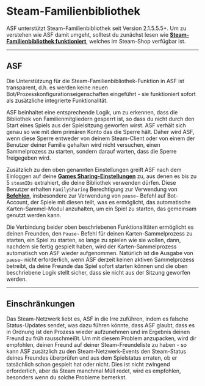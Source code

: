 # Steam-Familienbibliothek

ASF unterstützt Steam-Familienbibliothek seit Version 2.1.5.5.5+. Um zu verstehen wie ASF damit umgeht, solltest du zunächst lesen wie **[Steam-Familienbibliothek funktioniert](https://store.steampowered.com/promotion/familysharing)**, welches im Steam-Shop verfügbar ist.

* * *

## ASF

Die Unterstützung für die Steam-Familienbibliothek-Funktion in ASF ist transparent, d.h. es werden keine neuen Bot/Prozesskonfigurationseigenschaften eingeführt - sie funktioniert sofort als zusätzliche integrierte Funktionalität.

ASF beinhaltet eine entsprechende Logik, um zu erkennen, dass die Bibliothek von Familienmitgliedern gesperrt ist, so dass du nicht durch den Start eines Spiels aus der Spielsitzung geworfen wirst. ASF verhält sich genau so wie mit dem primären Konto das die Sperre hält. Daher wird ASF, wenn diese Sperre entweder von deinem Steam-Client oder von einem der Benutzer deiner Familie gehalten wird nicht versuchen, einen Sammelprozess zu starten, sondern darauf warten, dass die Sperre freigegeben wird.

Zusätzlich zu den oben genannten Einstellungen greift ASF nach dem Einloggen auf deine **[Games Sharing-Einstellungen](https://store.steampowered.com/account/managedevices)** zu, aus denen es bis zu 5 `steamIDs` extrahiert, die deine Bibliothek verwenden dürfen. Diese Benutzer erhalten `FamilySharing` Berechtigung zur Verwendung von **[Befehlen](https://github.com/JustArchiNET/ArchiSteamFarm/wiki/Commands)**, insbesondere zur Verwendung von `pause~` Befehl auf Bot-Account, der Spiele mit diesen teilt, was es ermöglicht, das automatische Karten-Sammel-Modul anzuhalten, um ein Spiel zu starten, das gemeinsam genutzt werden kann.

Die Verbindung beider oben beschriebenen Funktionalitäten ermöglicht es deinen Freunden, den `Pause~` Befehl für deinen Karten-Sammelprozess zu starten, ein Spiel zu starten, so lange zu spielen wie sie wollen, dann, nachdem sie fertig gespielt haben, wird der Karten-Sammelprozess automatisch von ASF wieder aufgenommen. Natürlich ist die Ausgabe von `pause~` nicht erforderlich, wenn ASF derzeit keinen aktiven Sammelprozess betreibt, da deine Freunde das Spiel sofort starten können und die oben beschriebene Logik stellt sicher, dass sie nicht aus der Sitzung geworfen werden.

* * *

## Einschränkungen

Das Steam-Netzwerk liebt es, ASF in die Irre zuführen, indem es falsche Status-Updates sendet, was dazu führen könnte, dass ASF glaubt, dass es in Ordnung ist den Prozess wieder aufzunehmen und im Ergebnis deinen Freund zu früh rausschmeißt. Um mit diesem Problem anzupacken, wird dir empfohlen, deinen Freund auf deiner Steam-Freundeliste zu haben - so kann ASF zusätzlich zu den Steam-Netzwerk-Events den Steam-Status deines Freundes überprüfen und aus dem Spielstatus erraten, ob er tatsächlich schon gespielt hat oder nicht. Dies ist nicht zwingend erforderlich, aber da Steam manchmal Müll redet, wird es empfohlen, besonders wenn du solche Probleme bemerkst.